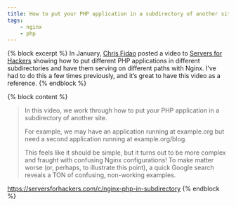 ```yaml
---
title: How to put your PHP application in a subdirectory of another site with Nginx
tags:
    - nginx
    - php
---
```

{% block excerpt %}
In January, [Chris Fidao][0] posted a video to [Servers for Hackers][1] showing how to put different PHP applications in different subdirectories and have them serving on different paths with Nginx. I’ve had to do this a few times previously, and it’s great to have this video as a reference.
{% endblock %}

{% block content %}
> In this video, we work through how to put your PHP application in a subdirectory of another site.
>
> For example, we may have an application running at example.org but need a second application running at example.org/blog.
>
> This feels like it should be simple, but it turns out to be more complex and fraught with confusing Nginx configurations! To make matter worse (or, perhaps, to illustrate this point), a quick Google search reveals a TON of confusing, non-working examples.

<https://serversforhackers.com/c/nginx-php-in-subdirectory>
{% endblock %}

[0]: https://twitter.com/fideloper
[1]: https://serversforhackers.com
